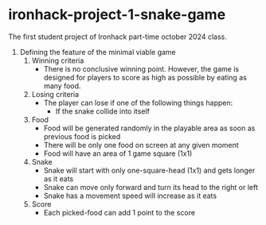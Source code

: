 # ironhack-project-1-snake-game
The first student project of Ironhack part-time october 2024 class. 

1. Defining the feature of the minimal viable game
    1. Winning criteria
        - There is no conclusive winning point. However, the game is designed for players to score as high as possible by eating as many food.
    2. Losing criteria
        - The player can lose if one of the following things happen:
            - If the snake collide into itself
    3. Food
        - Food will be generated randomly in the playable area as soon as previous food is picked
        - There will be only one food on screen at any given moment
        - Food will have an area of 1 game square (1x1)
    4. Snake
        - Snake will start with only one-square-head (1x1) and gets longer as it eats
        - Snake can move only forward and turn its head to the right or left
        - Snake has a movement speed will increase as it eats
    5. Score
        - Each picked-food can add 1 point to the score
    

